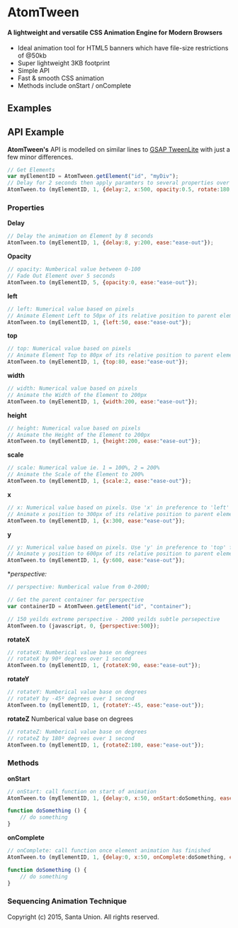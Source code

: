# AtomTween

#### A lightweight and versatile CSS Animation Engine for Modern Browsers

* Ideal animation tool for HTML5 banners which have file-size restrictions of @50kb
* Super lightweight 3KB footprint
* Simple API
* Fast & smooth CSS animation
* Methods include onStart / onComplete



## Examples


## API Example

**AtomTween's** API is modelled on similar lines to [GSAP TweenLite](https://greensock.com/tweenlite) with just a few minor differences. 

```javascript
// Get Elements
var myElementID	= AtomTween.getElement("id", "myDiv"); 
// Delay for 2 seconds then apply paramters to several properties over 1 second with an 'ease-in'
AtomTween.to (myElementID, 1, {delay:2, x:500, opacity:0.5, rotate:180, scale:2, ease:"ease-in"});
```


### Properties

**Delay**
```javascript
// Delay the animation on Element by 8 seconds
AtomTween.to (myElementID, 1, {delay:8, y:200, ease:"ease-out"});
```


**Opacity**
```javascript
// opacity: Numberical value between 0-100 
// Fade Out Element over 5 seconds
AtomTween.to (myElementID, 5, {opacity:0, ease:"ease-out"});
```

**left** 
```javascript
// left: Numerical value based on pixels
// Animate Element Left to 50px of its relative position to parent element
AtomTween.to (myElementID, 1, {left:50, ease:"ease-out"});
```

**top** 
```javascript
// top: Numerical value based on pixels
// Animate Element Top to 80px of its relative position to parent element
AtomTween.to (myElementID, 1, {top:80, ease:"ease-out"});
```

**width** 
```javascript
// width: Numerical value based on pixels
// Animate the Width of the Element to 200px
AtomTween.to (myElementID, 1, {width:200, ease:"ease-out"});
```

**height**
```javascript
// height: Numerical value based on pixels
// Animate the Height of the Element to 200px
AtomTween.to (myElementID, 1, {height:200, ease:"ease-out"});
```

**scale** 
```javascript
// scale: Numerical value ie. 1 = 100%, 2 = 200%
// Animate the Scale of the Element to 200%
AtomTween.to (myElementID, 1, {scale:2, ease:"ease-out"});
```

**x** 
```javascript
// x: Numerical value based on pixels. Use 'x' in preference to 'left' for smoother transitions
// Animate x position to 300px of its relative position to parent element
AtomTween.to (myElementID, 1, {x:300, ease:"ease-out"});
```

**y**
```javascript
// y: Numerical value based on pixels. Use 'y' in preference to 'top' for smoother transitions
// Animate y position to 600px of its relative position to parent element
AtomTween.to (myElementID, 1, {y:600, ease:"ease-out"});
```

**perspective:* 

```javascript
// perspective: Numberical value from 0-2000;

// Get the parent container for perspective 
var containerID	= AtomTween.getElement("id", "container");

// 150 yeilds extreme perspective - 2000 yeilds subtle persepective 
AtomTween.to (javascript, 0, {perspective:500}); 
```


**rotateX** 
```javascript
// rotateX: Numberical value base on degrees
// rotateX by 90º degrees over 1 second 
AtomTween.to (myElementID, 1, {rotateX:90, ease:"ease-out"});
```

**rotateY** 
```javascript
// rotateY: Numberical value base on degrees
// rotateY by -45º degrees over 1 second 
AtomTween.to (myElementID, 1, {rotateY:-45, ease:"ease-out"});
```

**rotateZ** Numberical value base on degrees
```javascript
// rotateZ: Numberical value base on degrees
// rotateZ by 180º degrees over 1 second 
AtomTween.to (myElementID, 1, {rotateZ:180, ease:"ease-out"});
```


### Methods

**onStart** 
```javascript
// onStart: call function on start of animation
AtomTween.to (myElementID, 1, {delay:0, x:50, onStart:doSomething, ease:"ease-in-out"});

function doSomething () {
    // do something
}
```


**onComplete** 
```javascript
// onComplete: call function once element animation has finished
AtomTween.to (myElementID, 1, {delay:0, x:50, onComplete:doSomething, ease:"ease-in-out"});

function doSomething () {
    // do something
}
```


### Sequencing Animation Technique



Copyright (c) 2015, Santa Union. All rights reserved.
